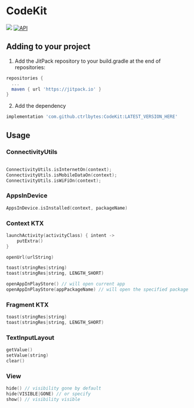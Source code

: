 # CodeKit

[![](https://jitpack.io/v/ctrlbytes/CodeKit.svg)](https://jitpack.io/#ctrlbytes/CodeKit)
[![API](https://img.shields.io/badge/API-19%2B-orange.svg?style=flat)](https://android-arsenal.com/api?level=19)

## Adding to your project

1. Add the JitPack repository to your build.gradle at the end of repositories:

```groovy
repositories {
  ...
  maven { url 'https://jitpack.io' }
}
```

2. Add the dependency

```groovy
implementation 'com.github.ctrlbytes:CodeKit:LATEST_VERSION_HERE'
```

## Usage

### ConnectivityUtils

```kotlin

ConnectivityUtils.isInternetOn(context);
ConnectivityUtils.isMobileDataOn(context);
ConnectivityUtils.isWiFiOn(context);

```

### AppsInDevice

```kotlin
AppsInDevice.isInstalled(context, packageName)
```

### Context KTX

```kotlin
launchActivity(activityClass) { intent ->
    putExtra()
}

openUrl(urlString)

toast(stringRes|string)
toast(stringRes|string, LENGTH_SHORT)

openAppInPlayStore() // will open current app
openAppInPlayStore(appPackageName) // will open the specified package
```
### Fragment KTX

```kotlin
toast(stringRes|string)
toast(stringRes|string, LENGTH_SHORT)
```

### TextInputLayout
```kotlin
getValue()
setValue(string)
clear()
```

### View
```kotlin
hide() // visibility gone by default
hide(VISIBLE|GONE) // or specify
show() // visibility visible
```